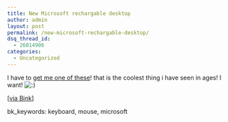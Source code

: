 ```yaml
---
title: New Microsoft rechargable desktop
author: admin
layout: post
permalink: /new-microsoft-rechargable-desktop/
dsq_thread_id:
  - 26014906
categories:
  - Uncategorized
---
```

I have to [get me one of these][1]! that is the coolest thing i have seen in ages! I want! <img src="http://blog.lotas-smartman.net/wp-includes/images/smilies/icon_smile.gif" alt=":)" class="wp-smiley" /> 

[[via Bink][2]]

bk_keywords: keyboard, mouse, microsoft

 [1]: http://www.microsoft.com/hardware/ultimatekeyboard/default.mspx
 [2]: http://bink.nu/Article7597.bink